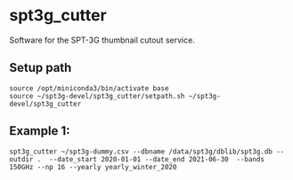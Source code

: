 # spt3g_cutter
Software for the SPT-3G thumbnail cutout service.

Setup path
----------
```
source /opt/miniconda3/bin/activate base
source ~/spt3g-devel/spt3g_cutter/setpath.sh ~/spt3g-devel/spt3g_cutter
```

Example 1:
----------
```
spt3g_cutter ~/spt3g-dummy.csv --dbname /data/spt3g/dblib/spt3g.db --outdir .  --date_start 2020-01-01 --date_end 2021-06-30  --bands 150GHz --np 16 --yearly yearly_winter_2020
```
